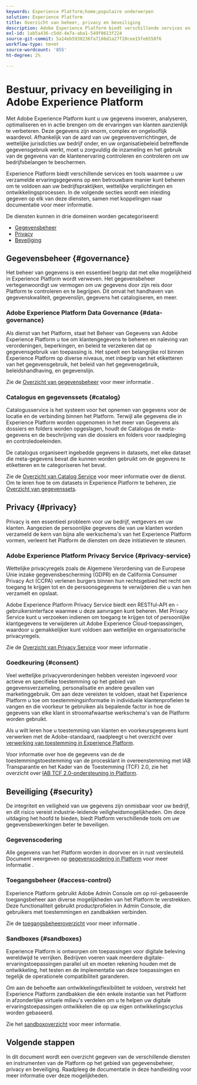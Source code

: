 ```yaml
---
keywords: Experience Platform;home;populaire onderwerpen
solution: Experience Platform
title: Overzicht van beheer, privacy en beveiliging
description: Adobe Experience Platform biedt verschillende services en tools waarmee u uw verzamelde ervaringsgegevens op een betrouwbare manier kunt beheren, zodat u aan uw bedrijfspraktijken, wettelijke verplichtingen en ontwikkelingsproces kunt voldoen.
exl-id: 1ab5a436-c5dd-4e7a-aba1-549f0613f224
source-git-commit: 5a14eb5938236fa7186d1a27f28cee15fe6558f6
workflow-type: tm+mt
source-wordcount: '855'
ht-degree: 2%

---
```


# Bestuur, privacy en beveiliging in Adobe Experience Platform

Met Adobe Experience Platform kunt u uw gegevens invoeren, analyseren, optimaliseren en in actie brengen om de ervaringen van klanten aanzienlijk te verbeteren. Deze gegevens zijn enorm, complex en ongelooflijk waardevol. Afhankelijk van de aard van uw gegevensverrichtingen, de wettelijke jurisdicties uw bedrijf onder, en uw organisatiebeleid betreffende gegevensgebruik werkt, moet u zorgvuldig de inzameling en het gebruik van de gegevens van de klantenervaring controleren en controleren om uw bedrijfsbelangen te beschermen.

Experience Platform biedt verschillende services en tools waarmee u uw verzamelde ervaringsgegevens op een betrouwbare manier kunt beheren om te voldoen aan uw bedrijfspraktijken, wettelijke verplichtingen en ontwikkelingsprocessen. In de volgende secties wordt een inleiding gegeven op elk van deze diensten, samen met koppelingen naar documentatie voor meer informatie.

De diensten kunnen in drie domeinen worden gecategoriseerd:

* [Gegevensbeheer](#governance)
* [Privacy](#privacy)
* [Beveiliging](#security)

## Gegevensbeheer {#governance}

Het beheer van gegevens is een essentieel begrip dat met elke mogelijkheid in Experience Platform wordt verweven. Het gegevensbeheer vertegenwoordigt uw vermogen om uw gegevens door zijn reis door Platform te controleren en te begrijpen. Dit omvat het handhaven van gegevenskwaliteit, gegevenslijn, gegevens het catalogiseren, en meer.

### Adobe Experience Platform Data Governance {#data-governance}

Als dienst van het Platform, staat het Beheer van Gegevens van Adobe Experience Platform u toe om klantengegevens te beheren en naleving van verordeningen, beperkingen, en beleid te verzekeren dat op gegevensgebruik van toepassing is. Het speelt een belangrijke rol binnen Experience Platform op diverse niveaus, met inbegrip van het etiketteren van het gegevensgebruik, het beleid van het gegevensgebruik, beleidshandhaving, en gegevenslijn.

Zie de [Overzicht van gegevensbeheer](../../data-governance/home.md) voor meer informatie .

### Catalogus en gegevenssets {#catalog}

Catalogusservice is het systeem voor het opnemen van gegevens voor de locatie en de verbinding binnen het Platform. Terwijl alle gegevens die in Experience Platform worden opgenomen in het meer van Gegevens als dossiers en folders worden opgeslagen, houdt de Catalogus de meta-gegevens en de beschrijving van die dossiers en folders voor raadpleging en controledoeleinden.

De catalogus organiseert ingebedde gegevens in datasets, met elke dataset die meta-gegevens bevat die kunnen worden gebruikt om de gegevens te etiketteren en te categoriseren het bevat.

Zie de [Overzicht van Catalog Service](../../catalog/home.md) voor meer informatie over de dienst. Om te leren hoe te om datasets in Experience Platform te beheren, zie [Overzicht van gegevenssets](../../catalog/datasets/overview.md).

## Privacy {#privacy}

Privacy is een essentieel probleem voor uw bedrijf, wetgevers en uw klanten. Aangezien de persoonlijke gegevens die van uw klanten worden verzameld de kern van bijna alle werkschema&#39;s van het Experience Platform vormen, verleent het Platform de diensten om deze initiatieven te steunen.

### Adobe Experience Platform Privacy Service {#privacy-service}

Wettelijke privacyregels zoals de Algemene Verordening van de Europese Unie inzake gegevensbescherming (GDPR) en de California Consumer Privacy Act (CCPA) verlenen burgers binnen hun rechtsgebied het recht om toegang te krijgen tot en de persoonsgegevens te verwijderen die u van hen verzamelt en opslaat.

Adobe Experience Platform Privacy Service biedt een RESTful-API en -gebruikersinterface waarmee u deze aanvragen kunt beheren. Met Privacy Service kunt u verzoeken indienen om toegang te krijgen tot of persoonlijke klantgegevens te verwijderen uit Adobe Experience Cloud-toepassingen, waardoor u gemakkelijker kunt voldoen aan wettelijke en organisatorische privacyregels.

Zie de [Overzicht van Privacy Service](../../privacy-service/home.md) voor meer informatie .

### Goedkeuring {#consent}

Veel wettelijke privacyverordeningen hebben vereisten ingevoerd voor actieve en specifieke toestemming op het gebied van gegevensverzameling, personalisatie en andere gevallen van marketinggebruik. Om aan deze vereisten te voldoen, staat het Experience Platform u toe om toestemmingsinformatie in individuele klantenprofielen te vangen en die voorkeur te gebruiken als bepalende factor in hoe de gegevens van elke klant in stroomafwaartse werkschema&#39;s van de Platform worden gebruikt.

Als u wilt leren hoe u toestemming van klanten en voorkeursgegevens kunt verwerken met de Adobe-standaard, raadpleegt u het overzicht over [verwerking van toestemming in Experience Platform](./consent/adobe/overview.md).

Voor informatie over hoe de gegevens van de de toestemmingstoestemming van de procesklant in overeenstemming met IAB Transparantie en het Kader van de Toestemming (TCF) 2.0, zie het overzicht over [IAB TCF 2.0-ondersteuning in Platform](./consent/iab/overview.md).

## Beveiliging {#security}

De integriteit en veiligheid van uw gegevens zijn onmisbaar voor uw bedrijf, en dit risico vereist industrie-leidende veiligheidsmogelijkheden. Om deze uitdaging het hoofd te bieden, biedt Platform verschillende tools om uw gegevensbewerkingen beter te beveiligen.

### Gegevenscodering

Alle gegevens van het Platform worden in doorvoer en in rust versleuteld. Document weergeven op [gegevenscodering in Platform](./encryption.md) voor meer informatie .

### Toegangsbeheer {#access-control}

Experience Platform gebruikt Adobe Admin Console om op rol-gebaseerde toegangsbeheer aan diverse mogelijkheden van het Platform te verstrekken. Deze functionaliteit gebruikt productprofielen in Admin Console, die gebruikers met toestemmingen en zandbakken verbinden.

Zie de [toegangsbeheeroverzicht](../../access-control/home.md) voor meer informatie .

### Sandboxes {#sandboxes}

Experience Platform is ontworpen om toepassingen voor digitale beleving wereldwijd te verrijken. Bedrijven voeren vaak meerdere digitale-ervaringstoepassingen parallel uit en moeten rekening houden met de ontwikkeling, het testen en de implementatie van deze toepassingen en tegelijk de operationele compatibiliteit garanderen.

Om aan de behoefte aan ontwikkelingsflexibiliteit te voldoen, verstrekt het Experience Platform zandbakken die één enkele instantie van het Platform in afzonderlijke virtuele milieu&#39;s verdelen om u te helpen uw digitale ervaringstoepassingen ontwikkelen die op uw eigen ontwikkelingscyclus worden gebaseerd.

Zie het [sandboxoverzicht](../../sandboxes/home.md) voor meer informatie.

## Volgende stappen

In dit document wordt een overzicht gegeven van de verschillende diensten en instrumenten van de Platform op het gebied van gegevensbeheer, privacy en beveiliging. Raadpleeg de documentatie in deze handleiding voor meer informatie over deze mogelijkheden.
